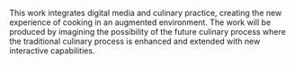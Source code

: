 This work integrates digital media and culinary practice, creating the new experience of cooking in an augmented environment. The work will be produced by imagining the possibility of the future culinary process where the traditional culinary process is enhanced and extended with new interactive capabilities.
